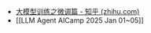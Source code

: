 - [大模型训练之微调篇 - 知乎 (zhihu.com)](https://zhuanlan.zhihu.com/p/625896377)
- [[LLM Agent AICamp 2025 Jan 01~05]]